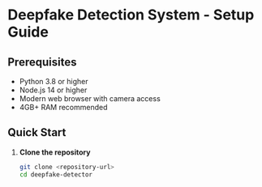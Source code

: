 # Deepfake Detection System - Setup Guide

## Prerequisites

- Python 3.8 or higher
- Node.js 14 or higher
- Modern web browser with camera access
- 4GB+ RAM recommended

## Quick Start

1. **Clone the repository**
   ```bash
   git clone <repository-url>
   cd deepfake-detector
